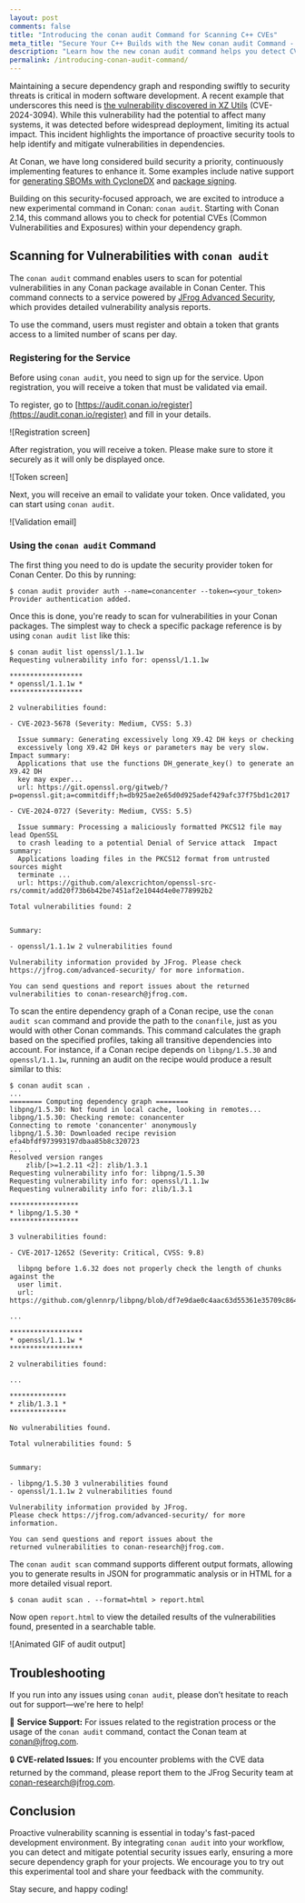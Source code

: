```yaml
---
layout: post
comments: false
title: "Introducing the conan audit Command for Scanning C++ CVEs"
meta_title: "Secure Your C++ Builds with the New conan audit Command - Conan Blog"
description: "Learn how the new conan audit command helps you detect CVEs in your C++ dependencies, ensuring a more secure development workflow."
permalink: /introducing-conan-audit-command/
---
```


Maintaining a secure dependency graph and responding swiftly to security threats is
critical in modern software development. A recent example that underscores this need is
[the vulnerability discovered in XZ
Utils](https://en.wikipedia.org/wiki/XZ_Utils_backdoor) (CVE-2024-3094). While this
vulnerability had the potential to affect many systems, it was detected before widespread
deployment, limiting its actual impact. This incident highlights the importance of
proactive security tools to help identify and mitigate vulnerabilities in dependencies.

At Conan, we have long considered build security a priority, continuously implementing
features to enhance it. Some examples include native support for [generating SBOMs with
CycloneDX](https://blog.conan.io/2025/02/05/What-is-your-code-made-of-sboms.html) and
[package signing](https://docs.conan.io/2/reference/extensions/package_signing.html).

Building on this security-focused approach, we are excited to introduce a new experimental
command in Conan: `conan audit`. Starting with Conan 2.14, this command allows you to
check for potential CVEs (Common Vulnerabilities and Exposures) within your dependency
graph.

## Scanning for Vulnerabilities with `conan audit`

The `conan audit` command enables users to scan for potential vulnerabilities in any Conan
package available in Conan Center. This command connects to a service powered by [JFrog
Advanced Security](https://jfrog.com/devops-native-security), which provides detailed
vulnerability analysis reports.

To use the command, users must register and obtain a token that grants access to a limited
number of scans per day.

### Registering for the Service

Before using `conan audit`, you need to sign up for the service. Upon registration, you
will receive a token that must be validated via email.

To register, go to [https://audit.conan.io/register](https://audit.conan.io/register) and
fill in your details.

![Registration screen]

After registration, you will receive a token. Please make sure to store it securely as it
will only be displayed once.

![Token screen]

Next, you will receive an email to validate your token. Once validated, you can start
using `conan audit`.

![Validation email]

### Using the `conan audit` Command

The first thing you need to do is update the security provider token for Conan Center. Do
this by running:

```shell  
$ conan audit provider auth --name=conancenter --token=<your_token>
Provider authentication added.
```  

Once this is done, you're ready to scan for vulnerabilities in your Conan packages. The
simplest way to check a specific package reference is by using `conan audit list` like
this:
 
```shell  
$ conan audit list openssl/1.1.1w
Requesting vulnerability info for: openssl/1.1.1w

******************
* openssl/1.1.1w *
******************

2 vulnerabilities found:

- CVE-2023-5678 (Severity: Medium, CVSS: 5.3)

  Issue summary: Generating excessively long X9.42 DH keys or checking
  excessively long X9.42 DH keys or parameters may be very slow.  Impact summary:
  Applications that use the functions DH_generate_key() to generate an X9.42 DH
  key may exper...
  url: https://git.openssl.org/gitweb/?p=openssl.git;a=commitdiff;h=db925ae2e65d0d925adef429afc37f75bd1c2017

- CVE-2024-0727 (Severity: Medium, CVSS: 5.5)

  Issue summary: Processing a maliciously formatted PKCS12 file may lead OpenSSL
  to crash leading to a potential Denial of Service attack  Impact summary:
  Applications loading files in the PKCS12 format from untrusted sources might
  terminate ...
  url: https://github.com/alexcrichton/openssl-src-rs/commit/add20f73b6b42be7451af2e1044d4e0e778992b2

Total vulnerabilities found: 2


Summary:

- openssl/1.1.1w 2 vulnerabilities found

Vulnerability information provided by JFrog. Please check https://jfrog.com/advanced-security/ for more information.

You can send questions and report issues about the returned vulnerabilities to conan-research@jfrog.com.
```

To scan the entire dependency graph of a Conan recipe, use the `conan audit scan` command
and provide the path to the `conanfile`, just as you would with other Conan commands. This
command calculates the graph based on the specified profiles, taking all transitive
dependencies into account. For instance, if a Conan recipe depends on `libpng/1.5.30` and
`openssl/1.1.1w`, running an audit on the recipe would produce a result similar to this:


```shell  
$ conan audit scan .
...
======== Computing dependency graph ========
libpng/1.5.30: Not found in local cache, looking in remotes...
libpng/1.5.30: Checking remote: conancenter
Connecting to remote 'conancenter' anonymously
libpng/1.5.30: Downloaded recipe revision efa4bfdf973993197dbaa85b8c320723
...
Resolved version ranges
    zlib/[>=1.2.11 <2]: zlib/1.3.1
Requesting vulnerability info for: libpng/1.5.30
Requesting vulnerability info for: openssl/1.1.1w
Requesting vulnerability info for: zlib/1.3.1

*****************
* libpng/1.5.30 *
*****************

3 vulnerabilities found:

- CVE-2017-12652 (Severity: Critical, CVSS: 9.8)

  libpng before 1.6.32 does not properly check the length of chunks against the
  user limit.
  url: https://github.com/glennrp/libpng/blob/df7e9dae0c4aac63d55361e35709c864fa1b8363/ANNOUNCE

...

******************
* openssl/1.1.1w *
******************

2 vulnerabilities found:

...

**************
* zlib/1.3.1 *
**************

No vulnerabilities found.

Total vulnerabilities found: 5


Summary:

- libpng/1.5.30 3 vulnerabilities found
- openssl/1.1.1w 2 vulnerabilities found

Vulnerability information provided by JFrog. 
Please check https://jfrog.com/advanced-security/ for more information.

You can send questions and report issues about the 
returned vulnerabilities to conan-research@jfrog.com.
```  
  
The `conan audit scan` command supports different output formats, allowing you to generate
results in JSON for programmatic analysis or in HTML for a more detailed visual report.

```shell  
$ conan audit scan . --format=html > report.html
```  

Now open `report.html` to view the detailed results of the vulnerabilities found,
presented in a searchable table.

![Animated GIF of audit output]

## Troubleshooting

If you run into any issues using `conan audit`, please don’t hesitate to reach out for
support—we're here to help!  

📧 **Service Support:** For issues related to the registration process or the usage
of the `conan audit` command, contact the Conan team at
[conan@jfrog.com](mailto:conan@jfrog.com).  

🔒 **CVE-related Issues:** If you encounter problems with the CVE data returned by the
command, please report them to the JFrog Security team at
[conan-research@jfrog.com](mailto:conan-research@jfrog.com).  

## Conclusion

Proactive vulnerability scanning is essential in today's fast-paced development
environment. By integrating `conan audit` into your workflow, you can detect and mitigate
potential security issues early, ensuring a more secure dependency graph for your
projects. We encourage you to try out this experimental tool and share your feedback with
the community.

Stay secure, and happy coding!
